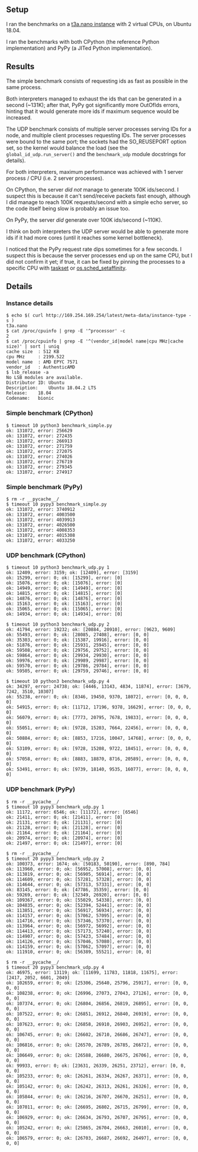 ## Setup

I ran the benchmarks on a [t3a.nano instance](https://aws.amazon.com/ec2/instance-types/t3/) 
with 2 virtual CPUs, on Ubuntu 18.04.

I ran the benchmarks with both CPython (the reference Python implementation) 
and PyPy (a JITed Python implementation).


## Results

The simple benchmark consists of requesting ids as fast as possible in the same 
process.

Both interpreters managed to exhaust the ids that can be generated 
in a second (~131K); after that, PyPy got significantly more OutOfIds errors,
hinting that it would generate more ids if maximum sequence would be increased.

The UDP benchmark consists of multiple server processes serving IDs for a
node, and multiple client processes requesting IDs. The server processes
were bound to the same port; the sockets had the SO_REUSEPORT option set,
so the kernel would balance the load (see the `global_id_udp.run_server()` 
and the `benchmark_udp` module docstrings for details).

For both interpreters, maximum performance was achieved with 1 server
process / CPU (i.e. 2 server processes).

On CPython, the server *did not* manage to generate 100K ids/second.
I suspect this is because it can't send/receive packets fast enough,
although I did manage to reach 100K requests/second with a simple echo server,
so the code itself being slow is probably an issue too.

On PyPy, the server *did* generate over 100K ids/second (~110K).

I think on both interpreters the UDP server would be able to generate
more ids if it had more cores (until it reaches some kernel bottleneck).

I noticed that the PyPy request rate dips sometimes for a few seconds.
I suspect this is because the server processes end up on the same CPU,
but I did not confirm it yet; if true, it can be fixed by pinning the
processes to a specific CPU with [taskset](https://linux.die.net/man/1/taskset)
or [os.sched_setaffinity](https://docs.python.org/3/library/os.html#os.sched_setaffinity).


## Details

### Instance details

```
$ echo $( curl http://169.254.169.254/latest/meta-data/instance-type -s )
t3a.nano
$ cat /proc/cpuinfo | grep -E '^processor' -c
2
$ cat /proc/cpuinfo | grep -E '^(vendor_id|model name|cpu MHz|cache size)' | sort | uniq
cache size	: 512 KB
cpu MHz		: 2199.522
model name	: AMD EPYC 7571
vendor_id	: AuthenticAMD
$ lsb_release -a
No LSB modules are available.
Distributor ID:	Ubuntu
Description:	Ubuntu 18.04.2 LTS
Release:	18.04
Codename:	bionic
```

### Simple benchmark (CPython)

```
$ timeout 10 python3 benchmark_simple.py 
ok: 131072, error: 256629
ok: 131072, error: 272435
ok: 131072, error: 266913
ok: 131072, error: 271759
ok: 131072, error: 272075
ok: 131072, error: 274026
ok: 131072, error: 276719
ok: 131072, error: 279345
ok: 131072, error: 274917
```

### Simple benchmark (PyPy)

```
$ rm -r __pycache__/
$ timeout 10 pypy3 benchmark_simple.py 
ok: 131072, error: 3740912
ok: 131072, error: 4003500
ok: 131072, error: 4039913
ok: 131072, error: 4026500
ok: 131072, error: 4008353
ok: 131072, error: 4015308
ok: 131072, error: 4033250
```

### UDP benchmark (CPython)

```
$ timeout 10 python3 benchmark_udp.py 1
ok: 12409, error: 3159; ok: [12409], error: [3159]
ok: 15299, error: 0; ok: [15299], error: [0]
ok: 15076, error: 0; ok: [15076], error: [0]
ok: 14949, error: 0; ok: [14949], error: [0]
ok: 14815, error: 0; ok: [14815], error: [0]
ok: 14876, error: 0; ok: [14876], error: [0]
ok: 15163, error: 0; ok: [15163], error: [0]
ok: 15065, error: 0; ok: [15065], error: [0]
ok: 14934, error: 0; ok: [14934], error: [0]
```

```
$ timeout 10 python3 benchmark_udp.py 2
ok: 41794, error: 19232; ok: [20884, 20910], error: [9623, 9609]
ok: 55493, error: 0; ok: [28085, 27408], error: [0, 0]
ok: 35303, error: 0; ok: [15387, 19916], error: [0, 0]
ok: 51876, error: 0; ok: [25931, 25945], error: [0, 0]
ok: 59508, error: 0; ok: [29756, 29752], error: [0, 0]
ok: 59864, error: 0; ok: [29934, 29930], error: [0, 0]
ok: 59976, error: 0; ok: [29989, 29987], error: [0, 0]
ok: 59570, error: 0; ok: [29786, 29784], error: [0, 0]
ok: 59505, error: 0; ok: [29759, 29746], error: [0, 0]
```

```
$ timeout 10 python3 benchmark_udp.py 4
ok: 34297, error: 24738; ok: [4446, 13143, 4834, 11874], error: [3679, 7242, 3510, 10307]
ok: 55238, error: 0; ok: [8346, 19450, 9370, 18072], error: [0, 0, 0, 0]
ok: 54915, error: 0; ok: [11712, 17196, 9378, 16629], error: [0, 0, 0, 0]
ok: 56079, error: 0; ok: [7773, 20795, 7678, 19833], error: [0, 0, 0, 0]
ok: 55051, error: 0; ok: [9728, 15203, 7664, 22456], error: [0, 0, 0, 0]
ok: 50884, error: 0; ok: [8853, 17216, 10047, 14768], error: [0, 0, 0, 0]
ok: 53109, error: 0; ok: [9728, 15208, 9722, 18451], error: [0, 0, 0, 0]
ok: 57058, error: 0; ok: [8883, 18870, 8716, 20589], error: [0, 0, 0, 0]
ok: 53491, error: 0; ok: [9739, 18140, 9535, 16077], error: [0, 0, 0, 0]
```

### UDP benchmark (PyPy)

```
$ rm -r __pycache__/
$ timeout 10 pypy3 benchmark_udp.py 1
ok: 11172, error: 6546; ok: [11172], error: [6546]
ok: 21411, error: 0; ok: [21411], error: [0]
ok: 21131, error: 0; ok: [21131], error: [0]
ok: 21128, error: 0; ok: [21128], error: [0]
ok: 21164, error: 0; ok: [21164], error: [0]
ok: 20974, error: 0; ok: [20974], error: [0]
ok: 21497, error: 0; ok: [21497], error: [0]
```

```
$ rm -r __pycache__/
$ timeout 20 pypy3 benchmark_udp.py 2
ok: 100373, error: 1674; ok: [50183, 50190], error: [890, 784]
ok: 113960, error: 0; ok: [56952, 57008], error: [0, 0]
ok: 113819, error: 0; ok: [56905, 56914], error: [0, 0]
ok: 114609, error: 0; ok: [57281, 57328], error: [0, 0]
ok: 114644, error: 0; ok: [57313, 57331], error: [0, 0]
ok: 83145, error: 0; ok: [47786, 35359], error: [0, 0]
ok: 59269, error: 0; ok: [32349, 26920], error: [0, 0]
ok: 109367, error: 0; ok: [55029, 54338], error: [0, 0]
ok: 104835, error: 0; ok: [52394, 52441], error: [0, 0]
ok: 113851, error: 0; ok: [56917, 56934], error: [0, 0]
ok: 114157, error: 0; ok: [57062, 57095], error: [0, 0]
ok: 114716, error: 0; ok: [57346, 57370], error: [0, 0]
ok: 113964, error: 0; ok: [56972, 56992], error: [0, 0]
ok: 114413, error: 0; ok: [57173, 57240], error: [0, 0]
ok: 114907, error: 0; ok: [57423, 57484], error: [0, 0]
ok: 114126, error: 0; ok: [57046, 57080], error: [0, 0]
ok: 114159, error: 0; ok: [57062, 57097], error: [0, 0]
ok: 111910, error: 0; ok: [56389, 55521], error: [0, 0]
```

```
$ rm -r __pycache__/
$ timeout 20 pypy3 benchmark_udp.py 4
ok: 46975, error: 13119; ok: [11699, 11783, 11818, 11675], error: [2417, 2052, 6601, 2049]
ok: 102659, error: 0; ok: [25306, 25640, 25796, 25917], error: [0, 0, 0, 0]
ok: 108238, error: 0; ok: [26996, 27073, 27043, 27126], error: [0, 0, 0, 0]
ok: 107374, error: 0; ok: [26804, 26856, 26819, 26895], error: [0, 0, 0, 0]
ok: 107522, error: 0; ok: [26851, 26912, 26840, 26919], error: [0, 0, 0, 0]
ok: 107623, error: 0; ok: [26858, 26910, 26903, 26952], error: [0, 0, 0, 0]
ok: 106745, error: 0; ok: [26602, 26710, 26686, 26747], error: [0, 0, 0, 0]
ok: 106816, error: 0; ok: [26570, 26789, 26785, 26672], error: [0, 0, 0, 0]
ok: 106649, error: 0; ok: [26588, 26680, 26675, 26706], error: [0, 0, 0, 0]
ok: 99933, error: 0; ok: [23631, 26339, 26251, 23712], error: [0, 0, 0, 0]
ok: 105233, error: 0; ok: [26261, 26334, 26267, 26371], error: [0, 0, 0, 0]
ok: 105142, error: 0; ok: [26242, 26313, 26261, 26326], error: [0, 0, 0, 0]
ok: 105844, error: 0; ok: [26216, 26707, 26670, 26251], error: [0, 0, 0, 0]
ok: 107011, error: 0; ok: [26695, 26802, 26715, 26799], error: [0, 0, 0, 0]
ok: 106929, error: 0; ok: [26634, 26793, 26707, 26795], error: [0, 0, 0, 0]
ok: 105242, error: 0; ok: [25865, 26704, 26663, 26010], error: [0, 0, 0, 0]
ok: 106579, error: 0; ok: [26703, 26687, 26692, 26497], error: [0, 0, 0, 0]
```
